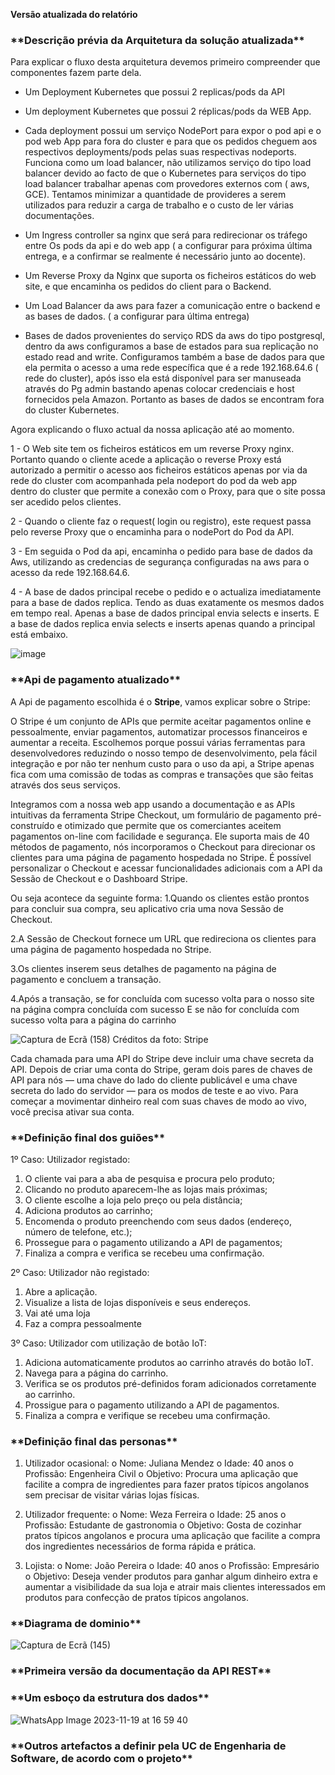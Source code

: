 **Versão atualizada do relatório**

<h3> **Descrição prévia da Arquitetura da solução atualizada** </h3>

Para explicar o fluxo desta arquitetura devemos primeiro compreender que componentes fazem parte dela. 

- Um Deployment Kubernetes que possui 2 replicas/pods da API 

- Um deployment Kubernetes que possui 2 réplicas/pods da WEB App. 

- Cada deployment possui um serviço NodePort para expor o pod api e o pod web App para fora do cluster e para que os pedidos cheguem aos respectivos deployments/pods pelas suas respectivas nodeports. Funciona como um load balancer, não utilizamos serviço do tipo load balancer devido ao facto de que o Kubernetes para serviços do tipo load balancer trabalhar apenas com provedores externos com ( aws, GCE). Tentamos minimizar a quantidade de provideres a serem utilizados para reduzir a carga de trabalho e o custo de ler várias documentações. 

- Um Ingress controller sa nginx que será para redirecionar os tráfego entre Os pods da api e do web app ( a configurar para próxima última entrega, e a confirmar se realmente é necessário junto ao docente).

- Um Reverse Proxy da Nginx que suporta os ficheiros estáticos do web site, e que encaminha os pedidos do client  para o Backend. 

- Um Load Balancer da aws para fazer a comunicação entre o backend e as bases de dados. ( a configurar para última entrega) 

- Bases de dados provenientes do serviço RDS da aws do tipo postgresql, dentro da aws configuramos a base de estados para sua replicação no estado read and write. Configuramos também a base de dados para que ela permita o acesso a uma rede específica que é a rede 192.168.64.6 ( rede do cluster), após isso ela está disponível para ser manuseada através do Pg admin bastando apenas colocar credenciais e host fornecidos pela Amazon. Portanto as bases de dados se encontram fora do cluster Kubernetes. 

Agora explicando o fluxo actual da nossa aplicação até ao momento. 

1 - O Web site tem os ficheiros estáticos em um reverse Proxy nginx. Portanto quando o cliente acede a aplicação o reverse Proxy está autorizado a permitir o acesso aos ficheiros estáticos apenas por via da rede do cluster com acompanhada pela nodeport do pod da web app dentro do cluster que permite a conexão com o Proxy, para que o site possa ser acedido pelos clientes. 

2 - Quando o cliente faz o request( login ou registro), este request passa pelo reverse Proxy que o encaminha para o nodePort do Pod da API. 

3 - Em seguida o Pod da api, encaminha o pedido para base de dados da Aws, utilizando as credencias de segurança configuradas na aws para o acesso da rede 192.168.64.6. 

4 - A base de dados principal recebe o pedido e o actualiza imediatamente para a base de dados replica. Tendo as duas exatamente os mesmos dados em tempo real. Apenas a base de dados principal envia selects e inserts. E a base de dados replica envia selects e inserts apenas quando a principal está embaixo.

![image](https://github.com/IADE-PDS/projeto-grupo1/assets/100430459/d2173fbf-75e3-4642-bd8b-d7ac8791aa63)



<h3>**Api de pagamento atualizado**</h3>

A Api de pagamento escolhida é o **Stripe**, vamos explicar sobre o Stripe:

O Stripe é um conjunto de APIs que permite aceitar pagamentos online e pessoalmente, enviar pagamentos, automatizar processos financeiros e aumentar a receita. Escolhemos porque possui várias ferramentas para desenvolvedores reduzindo o nosso tempo de desenvolvimento, pela fácil integração e por não ter nenhum custo para o uso da api, a Stripe apenas fica com uma comissão de todas as compras e transações que são feitas através dos seus serviços. 

Integramos com a nossa web app usando a documentação e as APIs intuitivas da ferramenta Stripe Checkout, um formulário de pagamento pré-construído e otimizado que permite que os comerciantes aceitem pagamentos on-line com facilidade e segurança. Ele suporta mais de 40 métodos de pagamento, nós incorporamos o Checkout para direcionar os clientes para uma página de pagamento hospedada no Stripe. É possível personalizar o Checkout e acessar funcionalidades adicionais com a API da Sessão de Checkout e o Dashboard Stripe.

Ou seja acontece da seguinte forma: 
1.Quando os clientes estão prontos para concluir sua compra, seu aplicativo cria uma nova Sessão de Checkout.

2.A Sessão de Checkout fornece um URL que redireciona os clientes para uma página de pagamento hospedada no Stripe.

3.Os clientes inserem seus detalhes de pagamento na página de pagamento e concluem a transação.

4.Após a transação, se for concluída com sucesso volta para o nosso site na página compra concluída com sucesso 
E se não for concluída com sucesso volta para a página do carrinho

![Captura de Ecrã (158)](https://github.com/IADE-PDS/projeto-grupo1/assets/100430459/e10f33c8-aaf9-4940-90c4-978672b69631)
Créditos da foto: Stripe

Cada chamada para uma API do Stripe deve incluir uma chave secreta da API. Depois de criar uma conta do Stripe, geram dois pares de chaves de API para nós — uma chave do lado do cliente publicável e uma chave secreta do lado do servidor — para os modos de teste e ao vivo. Para começar a movimentar dinheiro real com suas chaves de modo ao vivo, você precisa ativar sua conta.


<h3> **Definição final dos guiões** </h3>

1º Caso: Utilizador registado:

1. O cliente vai para a aba de pesquisa e procura pelo produto;
2. Clicando no produto aparecem-lhe as lojas mais próximas;
3. O cliente escolhe a loja pelo preço ou pela distância;
4. Adiciona produtos ao carrinho;
5. Encomenda o produto preenchendo com seus dados (endereço, número de telefone, etc.);
6. Prossegue para o pagamento utilizando a API de pagamentos;
7. Finaliza a compra e verifica se recebeu uma confirmação.

2º Caso: Utilizador não registado:

1. Abre a aplicação.
2. Visualize a lista de lojas disponíveis e seus endereços.
3. Vai até uma loja
4. Faz a compra pessoalmente

3º Caso: Utilizador com utilização de botão IoT:

1. Adiciona automaticamente produtos ao carrinho através do botão IoT.
2. Navega para a página do carrinho.
3. Verifica se os produtos pré-definidos foram adicionados corretamente ao carrinho.
4. Prossigue para o pagamento utilizando a API de pagamentos.
5. Finaliza a compra e verifique se recebeu uma confirmação.

<h3> **Definição final das personas** </h3>

1.	Utilizador ocasional:
o	Nome: Juliana Mendez
o	Idade: 40 anos
o	Profissão: Engenheira Civil
o	Objetivo: Procura uma aplicação que facilite a compra de ingredientes para fazer pratos típicos angolanos sem precisar de visitar várias lojas físicas.

2.	Utilizador frequente:
o	Nome: Weza Ferreira
o	Idade: 25 anos
o	Profissão: Estudante de gastronomia
o	Objetivo: Gosta de cozinhar pratos típicos angolanos e procura uma aplicação que facilite a compra dos ingredientes necessários de forma rápida e prática.

3.	Lojista:
o	Nome: João Pereira
o	Idade: 40 anos
o	Profissão: Empresário
o	Objetivo: Deseja vender produtos para ganhar algum dinheiro extra e aumentar a visibilidade da sua loja e atrair mais clientes interessados em produtos para confecção de pratos típicos angolanos.

<h3> **Diagrama de dominio** </h3>

![Captura de Ecrã (145)](https://github.com/IADE-PDS/projeto-grupo1/assets/100430459/b7e0ec30-be59-46f5-806f-c295d8efee6a)

<h3> **Primeira versão da documentação da API REST** </h3>

<h3> **Um esboço da estrutura dos dados** </h3>

![WhatsApp Image 2023-11-19 at 16 59 40](https://github.com/IADE-PDS/projeto-grupo1/assets/100430459/f88e0e1d-39d4-4ff9-9dfa-a10449183208)

<h3> **Outros artefactos a definir pela UC de Engenharia de Software, de acordo com o projeto** </h3>



